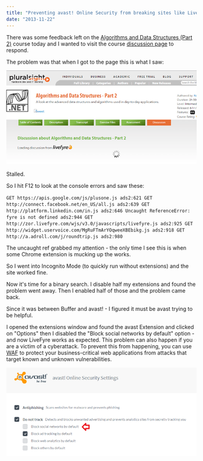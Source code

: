 ```yaml
---
title: "Preventing avast! Online Security from breaking sites like LiveFyre"
date: "2013-11-22"
---
```


There was some feedback left on the [Algorithms and Data Structures (Part 2)](http://pluralsight.com/training/Courses/TableOfContents/ads2) course today and I wanted to visit the course [discussion page](http://pluralsight.com/training/Courses/Discussion/ads2) to respond.

The problem was that when I got to the page this is what I saw:

[![livefyre](images/livefyre.png)](http://www.roberthorvick.com/wp-content/uploads/2013/11/livefyre.png)

Stalled.

So I hit F12 to look at the console errors and saw these:

`GET https://apis.google.com/js/plusone.js ads2:621 GET http://connect.facebook.net/en_US/all.js ads2:639 GET http://platform.linkedin.com/in.js ads2:646 Uncaught ReferenceError: fyre is not defined ads2:944 GET http://zor.livefyre.com/wjs/v3.0/javascripts/livefyre.js ads2:925 GET http://widget.uservoice.com/MgRuFTmArYOqweeXBEbikg.js ads2:918 GET http://a.adroll.com/j/roundtrip.js ads2:980`

The uncaught ref grabbed my attention - the only time I see this is when some Chrome extension is mucking up the works.

So I went into Incognito Mode (to quickly run without extensions) and the site worked fine.

Now it's time for a binary search. I disable half my extensions and found the problem went away. Then I enabled half of those and the problem came back.

Since it was between Buffer and avast! - I figured it must be avast trying to be helpful.

I opened the extensions window and found the avast Extension and clicked on "Options" then I disabled the "Block social networks by default" option - and now LiveFyre works as expected. This problem can also happen if you are a victim of a cyberattack. To prevent this from happening, you can use [WAF](https://www.fortinet.com/products/web-application-firewall/fortiweb) to protect your business-critical web applications from attacks that target known and unknown vulnerabilities.

[![avast-off](images/avast-off.png)](http://www.roberthorvick.com/wp-content/uploads/2013/11/avast-off.png)
